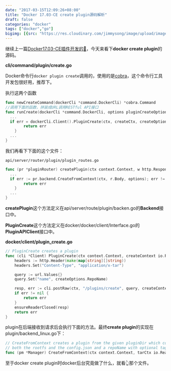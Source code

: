 ```yaml
---
date: "2017-03-15T12:09:26+08:00"
title: "Docker 17.03-CE create plugin源码解析"
draft: false
categories: "docker"
tags: ["docker","go"]
bigimg: [{src: "https://res.cloudinary.com/jimmysong/image/upload/images/20160403050.jpg", desc: "故宫 Apr 3,2016"}]
---
```


继续上一篇[Docker17.03-CE插件开发的🌰](https://jimmysong.io/posts/docker-plugin-develop/)，今天来看下**docker create plugin**的源码。

**cli/command/plugin/create.go**

Docker命令行`docker plugin create`调用的，使用的是[cobra](http://github.com/spf13/cobra)，这个命令行工具开发包很好用，推荐下。

执行这两个函数

```go
func newCreateCommand(dockerCli *command.DockerCli) *cobra.Command 
//调用下面的函数，拼装成URL调用RESTful API接口
func runCreate(dockerCli *command.DockerCli, options pluginCreateOptions) error {
  ...
  if err = dockerCli.Client().PluginCreate(ctx, createCtx, createOptions); err != nil {
		return err
	}
  ...
}
```

我们再看下下面的这个文件：

```http
api/server/router/plugin/plugin_routes.go
```

```go
func (pr *pluginRouter) createPlugin(ctx context.Context, w http.ResponseWriter, r *http.Request, vars map[string]string) error {
  ...
  if err := pr.backend.CreateFromContext(ctx, r.Body, options); err != nil {
		return err
	}
  ...
}
```

**createPlugin**这个方法定义在api/server/route/plugin/backen.go的**Backend**接口中。

**PluginCreate**这个方法定义在docker/docker/client/Interface.go的**PluginAPIClient**接口中。

**docker/client/plugin_create.go**

```go
// PluginCreate creates a plugin
func (cli *Client) PluginCreate(ctx context.Context, createContext io.Reader, createOptions types.PluginCreateOptions) error {
	headers := http.Header(make(map[string][]string))
	headers.Set("Content-Type", "application/x-tar")

	query := url.Values{}
	query.Set("name", createOptions.RepoName)

	resp, err := cli.postRaw(ctx, "/plugins/create", query, createContext, headers)
	if err != nil {
		return err
	}
	ensureReaderClosed(resp)
	return err
}
```

plugin在后端接收到请求后会执行下面的方法。最终**create plugin**的实现在plugin/backend_linux.go下：

```go
// CreateFromContext creates a plugin from the given pluginDir which contains
// both the rootfs and the config.json and a repoName with optional tag.
func (pm *Manager) CreateFromContext(ctx context.Context, tarCtx io.ReadCloser, options *types.PluginCreateOptions) (err error) {}
```

至于docker create plugin时docker后台究竟做了什么，就看👆那个文件。

